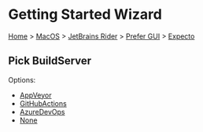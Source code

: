 <!--
GENERATED FILE - DO NOT EDIT
This file was generated by [MarkdownSnippets](https://github.com/SimonCropp/MarkdownSnippets).
Source File: /docs/mdsource/wiz/MacOS_Rider_Gui_Expecto.source.md
To change this file edit the source file and then run MarkdownSnippets.
-->

# Getting Started Wizard

[Home](/docs/wiz/readme.md) > [MacOS](MacOS.md) > [JetBrains Rider](MacOS_Rider.md) > [Prefer GUI](MacOS_Rider_Gui.md) > [Expecto](MacOS_Rider_Gui_Expecto.md)

## Pick BuildServer

Options:
 * [AppVeyor](MacOS_Rider_Gui_Expecto_AppVeyor.md)
 * [GitHubActions](MacOS_Rider_Gui_Expecto_GitHubActions.md)
 * [AzureDevOps](MacOS_Rider_Gui_Expecto_AzureDevOps.md)
 * [None](MacOS_Rider_Gui_Expecto_None.md)
